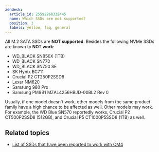 ```yaml
---
zendesk:
  article_id: 25592268332445
  name: Which SSDs are not supported?
  position: 3
  labels: yellow, faq, general
---
```


All M.2 SATA SSDs are **NOT supported**. Besides the following NVMe SSDs are known to **NOT work**:

- WD_BLACK SN850X (1TB)
- WD_BLACK SN770
- WD_BLACK SN750 SE
- SK Hynix BC711
- Crucial P2 CT250P2SSD8
- Lexar NM620
- Samsung 980 Pro
- Samsung PM9B1 MZAL4256HBJD-00BL2 Rev 0

Usually, if one model doesn't work, other models from the same product family have a high chance to be affected as well. Other models may work. For example, the WD Blue SN570 reportedly works, Crucial P2 CT500P2SSD8 (512GB), and Crucial P5 CT1000P5SSD8 (1TB) as well.

## Related topics

- [List of SSDs that have been reported to work with CM4](/hc/en-us/articles/25592245613213-Which-SSDs-are-supported)
